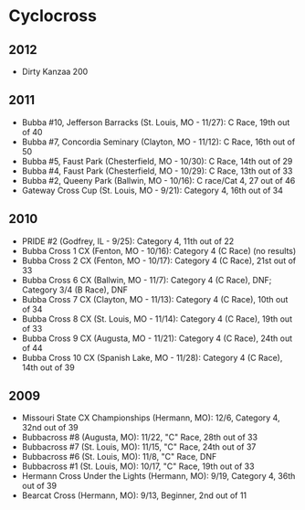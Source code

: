 # Cyclocross

## 2012

  * Dirty Kanzaa 200

## 2011

  * Bubba #10, Jefferson Barracks (St. Louis, MO - 11/27): C Race, 19th out of 40
  * Bubba #7, Concordia Seminary (Clayton, MO - 11/12): C Race, 16th out of 50
  * Bubba #5, Faust Park (Chesterfield, MO - 10/30): C Race, 14th out of 29
  * Bubba #4, Faust Park (Chesterfield, MO - 10/29): C Race, 13th out of 33
  * Bubba #2, Queeny Park (Ballwin, MO - 10/16): C race/Cat 4, 27 out of 46
  * Gateway Cross Cup (St. Louis, MO - 9/21): Category 4, 16th out of 34

## 2010

  * PRIDE #2 (Godfrey, IL - 9/25): Category 4, 11th out of 22
  * Bubba Cross 1 CX (Fenton, MO - 10/16): Category 4 (C Race) (no results)
  * Bubba Cross 2 CX (Fenton, MO - 10/17): Category 4 (C Race), 21st out of 33 
  * Bubba Cross 6 CX (Ballwin, MO - 11/7): Category 4 (C Race), DNF; Category 3/4 (B Race), DNF
  * Bubba Cross 7 CX (Clayton, MO - 11/13): Category 4 (C Race), 10th out of 34
  * Bubba Cross 8 CX (St. Louis, MO - 11/14): Category 4 (C Race), 19th out of 33
  * Bubba Cross 9 CX (Augusta, MO - 11/21): Category 4 (C Race), 24th out of 44
  * Bubba Cross 10 CX (Spanish Lake, MO - 11/28): Category 4 (C Race), 14th out of 39
 
## 2009
 
  * Missouri State CX Championships (Hermann, MO): 12/6, Category 4, 32nd out of 39
  * Bubbacross #8 (Augusta, MO): 11/22, "C" Race, 28th out of 33
  * Bubbacross #7 (St. Louis, MO): 11/15, "C" Race, 24th out of 37
  * Bubbacross #6 (St. Louis, MO): 11/8, "C" Race, DNF
  * Bubbacross #1 (St. Louis, MO): 10/17, "C" Race, 19th out of 33
  * Hermann Cross Under the Lights (Hermann, MO): 9/19, Category 4, 36th out of 39
  * Bearcat Cross (Hermann, MO): 9/13, Beginner, 2nd out of 11
